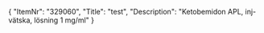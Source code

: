 {
  "ItemNr": "329060",
  "Title": "test",
  "Description": "Ketobemidon APL, inj-vätska, lösning 1 mg/ml"
}